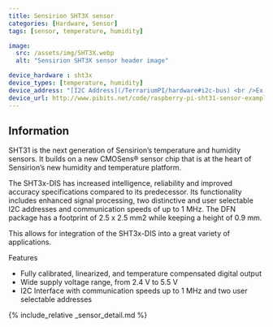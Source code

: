 ```yaml
---
title: Sensirion SHT3X sensor
categories: [Hardware, Sensor]
tags: [sensor, temperature, humidity]

image:
  src: /assets/img/SHT3X.webp
  alt: "Sensirion SHT3X sensor header image"

device_hardware : sht3x
device_types: [temperature, humidity]
device_address: "[I2C Address](/TerrariumPI/hardware#i2c-bus) <br />Ex: `0x44`"
device_url: http://www.pibits.net/code/raspberry-pi-sht31-sensor-example.php
---
```


## Information
SHT31 is the next generation of Sensirion’s temperature and humidity sensors. It builds on a new CMOSens® sensor chip that is at the heart of Sensirion’s new humidity and temperature platform.

The SHT3x-DIS has increased intelligence, reliability and improved accuracy specifications compared to its predecessor. Its functionality includes enhanced signal processing, two distinctive and user selectable I2C addresses and communication speeds of up to 1 MHz. The DFN package has a footprint of 2.5 x 2.5 mm2 while keeping a height of 0.9 mm.

This allows for integration of the SHT3x-DIS into a great variety of applications.

Features
- Fully calibrated, linearized, and temperature compensated digital output
- Wide supply voltage range, from 2.4 V to 5.5 V
- I2C Interface with communication speeds up to 1 MHz and two user selectable addresses


{% include_relative _sensor_detail.md %}